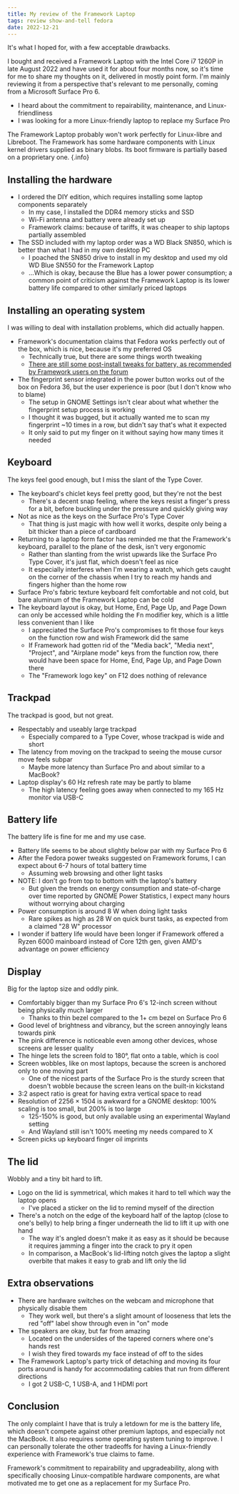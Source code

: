 ```yaml
---
title: My review of the Framework Laptop
tags: review show-and-tell fedora
date: 2022-12-21
---
```


It's what I hoped for, with a few acceptable drawbacks.

<!--more-->

I bought and received a Framework Laptop with the Intel Core i7 1260P in late August 2022 and have used it for about four months now, so it's time for me to share my thoughts on it, delivered in mostly point form. I'm mainly reviewing it from a perspective that's relevant to me personally, coming from a Microsoft Surface Pro 6.

* I heard about the commitment to repairability, maintenance, and Linux-friendliness
* I was looking for a more Linux-friendly laptop to replace my Surface Pro

The Framework Laptop probably won't work perfectly for Linux-libre and Libreboot. The Framework has some hardware components with Linux kernel drivers supplied as binary blobs. Its boot firmware is partially based on a proprietary one.
{.info}

## Installing the hardware
* I ordered the DIY edition, which requires installing some laptop components separately
  * In my case, I installed the DDR4 memory sticks and SSD
  * Wi-Fi antenna and battery were already set up
  * Framework claims: because of tariffs, it was cheaper to ship laptops partially assembled
* The SSD included with my laptop order was a WD Black SN850, which is better than what I had in my own desktop PC
  * I poached the SN850 drive to install in my desktop and used my old WD Blue SN550 for the Framework Laptop
  * …Which is okay, because the Blue has a lower power consumption; a common point of criticism against the Framework Laptop is its lower battery life compared to other similarly priced laptops

## Installing an operating system
I was willing to deal with installation problems, which did actually happen.

* Framework's documentation claims that Fedora works perfectly out of the box, which is nice, because it's my preferred OS
  * Technically true, but there are some things worth tweaking
  * [There are still some post-install tweaks for battery, as recommended by Framework users on the forum](https://community.frame.work/t/linux-battery-life-tuning/6665)
* The fingerprint sensor integrated in the power button works out of the box on Fedora 36, but the user experience is poor (but I don't know who to blame)
  * The setup in GNOME Settings isn't clear about what whether the fingerprint setup process is working
  * I thought it was bugged, but it actually wanted me to scan my fingerprint ~10 times in a row, but didn't say that's what it expected
  * It only said to put my finger on it without saying how many times it needed

## Keyboard
The keys feel good enough, but I miss the slant of the Type Cover.

* The keyboard's chiclet keys feel pretty good, but they're not the best
  * There's a decent snap feeling, where the keys resist a finger's press for a bit, before buckling under the pressure and quickly giving way
* Not as nice as the keys on the Surface Pro's Type Cover
  * That thing is just magic with how well it works, despite only being a bit thicker than a piece of cardboard
* Returning to a laptop form factor has reminded me that the Framework's keyboard, parallel to the plane of the desk, isn't very ergonomic
  * Rather than slanting from the wrist upwards like the Surface Pro Type Cover, it's just flat, which doesn't feel as nice
  * It especially interferes when I'm wearing a watch, which gets caught on the corner of the chassis when I try to reach my hands and fingers higher than the home row
* Surface Pro's fabric texture keyboard felt comfortable and not cold, but bare aluminum of the Framework Laptop can be cold
* The keyboard layout is okay, but Home, End, Page Up, and Page Down can only be accessed while holding the <kbd>Fn</kbd> modifier key, which is a little less convenient than I like
  * I appreciated the Surface Pro's compromises to fit those four keys on the function row and wish Framework did the same
  * If Framework had gotten rid of the "Media back", "Media next", "Project", and "Airplane mode" keys from the function row, there would have been space for Home, End, Page Up, and Page Down there
  * The "Framework logo key" on F12 does nothing of relevance

## Trackpad
The trackpad is good, but not great.

* Respectably and useably large trackpad
  * Especially compared to a Type Cover, whose trackpad is wide and short
* The latency from moving on the trackpad to seeing the mouse cursor move feels subpar
  * Maybe more latency than Surface Pro and about similar to a MacBook?
* Laptop display's 60 Hz refresh rate may be partly to blame
  * The high latency feeling goes away when connected to my 165 Hz monitor via USB-C

## Battery life
The battery life is fine for me and my use case.

* Battery life seems to be about slightly below par with my Surface Pro 6
* After the Fedora power tweaks suggested on Framework forums, I can expect about 6-7 hours of total battery time
    * Assuming web browsing and other light tasks
* NOTE: I don't go from top to bottom with the laptop's battery
  * But given the trends on energy consumption and state-of-charge over time reported by GNOME Power Statistics, I expect many hours without worrying about charging
* Power consumption is around 8 W when doing light tasks
    * Rare spikes as high as 28 W on quick burst tasks, as expected from a claimed "28 W" processor
* I wonder if battery life would have been longer if Framework offered a Ryzen 6000 mainboard instead of Core 12th gen, given AMD's advantage on power efficiency

## Display
Big for the laptop size and oddly pink.

* Comfortably bigger than my Surface Pro 6's 12-inch screen without being physically much larger
  * Thanks to thin bezel compared to the 1+ cm bezel on Surface Pro 6
* Good level of brightness and vibrancy, but the screen annoyingly leans towards pink
* The pink difference is noticeable even among other devices, whose screens are lesser quality
* The hinge lets the screen fold to 180°, flat onto a table, which is cool
* Screen wobbles, like on most laptops, because the screen is anchored only to one moving part
  * One of the nicest parts of the Surface Pro is the sturdy screen that doesn't wobble because the screen leans on the built-in kickstand
* 3:2 aspect ratio is great for having extra vertical space to read
* Resolution of 2256 × 1504 is awkward for a GNOME desktop: 100% scaling is too small, but 200% is too large
    * 125-150% is good, but only available using an experimental Wayland setting
    * And Wayland still isn't 100% meeting my needs compared to X
* Screen picks up keyboard finger oil imprints

## The lid
Wobbly and a tiny bit hard to lift.

* Logo on the lid is symmetrical, which makes it hard to tell which way the laptop opens
  * I've placed a sticker on the lid to remind myself of the direction
* There's a notch on the edge of the keyboard half of the laptop (close to one's belly) to help bring a finger underneath the lid to lift it up with one hand
  * The way it's angled doesn't make it as easy as it should be because it requires jamming a finger into the crack to pry it open
  * In comparison, a MacBook's lid-lifting notch gives the laptop a slight overbite that makes it easy to grab and lift only the lid

## Extra observations
* There are hardware switches on the webcam and microphone that physically disable them
  * They work well, but there's a slight amount of looseness that lets the red "off" label show through even in "on" mode
* The speakers are okay, but far from amazing
  * Located on the undersides of the tapered corners where one's hands rest
  * I wish they fired towards my face instead of off to the sides
* The Framework Laptop's party trick of detaching and moving its four ports around is handy for accommodating cables that run from different directions
  * I got 2 USB-C, 1 USB-A, and 1 HDMI port

## Conclusion
The only complaint I have that is truly a letdown for me is the battery life, which doesn't compete against other premium laptops, and especially not the MacBook. It also requires some operating system tuning to improve. I can personally tolerate the other tradeoffs for having a Linux-friendly experience with Framework's true claims to fame.

Framework's commitment to repairability and upgradeability, along with specifically choosing Linux-compatible hardware components, are what motivated me to get one as a replacement for my Surface Pro.
